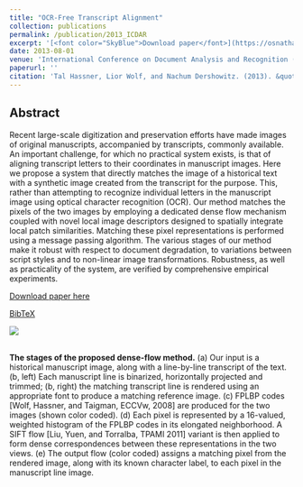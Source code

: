 ```yaml
---
title: "OCR-Free Transcript Alignment"
collection: publications
permalink: /publication/2013_ICDAR
excerpt: '[<font color="SkyBlue">Download paper</font>](https://osnathassner.github.io/talhassner/projects/Ofta/ICRA2013_ofta_online.pdf)'
date: 2013-08-01
venue: 'International Conference on Document Analysis and Recognition (ICDAR), Washington DC'
paperurl: ''
citation: 'Tal Hassner, Lior Wolf, and Nachum Dershowitz. (2013). &quot;OCR-Free Transcript Alignment.&quot; <i>International Conference on Document Analysis and Recognition (ICDAR), Washington DC</i>.'
---
```


Abstract
------
Recent large-scale digitization and preservation efforts have made images of original manuscripts, accompanied by transcripts, commonly available. An important challenge, for which no practical system exists, is that of aligning transcript letters to their coordinates in manuscript images. Here we propose a system that directly matches the image of a historical text with a synthetic image created from the transcript for the purpose. This, rather than attempting to recognize individual letters in the manuscript image using optical character recognition (OCR). Our method matches the pixels of the two images by employing a dedicated dense flow mechanism coupled with novel local image descriptors designed to spatially integrate local patch similarities. Matching these pixel representations is performed using a message passing algorithm. The various stages of our method make it robust with respect to document degradation, to variations between script styles and to non-linear image transformations. Robustness, as well as practicality of the system, are verified by comprehensive empirical experiments.

[Download paper here](https://osnathassner.github.io/talhassner/projects/Ofta/ICRA2013_ofta_online.pdf)

[BibTeX](https://osnathassner.github.io/talhassner/projects/Ofta/BibTeX.txt)

<img src='https://osnathassner.github.io/talhassner/projects/Ofta/system_flow.jpg'>

<br/>**The stages of the proposed dense-flow method.** (a) Our input is a historical manuscript image, along with a line-by-line transcript of the text. (b, left) Each manuscript line is binarized, horizontally projected and trimmed; (b, right) the matching transcript line is rendered using an appropriate font to produce a matching reference image. (c) FPLBP codes \[Wolf, Hassner, and Taigman, ECCVw, 2008] are produced for the two images (shown color coded). (d) Each pixel is represented by a 16-valued, weighted histogram of the FPLBP codes in its elongated neighborhood. A SIFT flow \[Liu, Yuen, and Torralba, TPAMI 2011] variant is then applied to form dense correspondences between these representations in the two views. (e) The output flow (color coded) assigns a matching pixel from the rendered image, along with its known character label, to each pixel in the manuscript line image.

